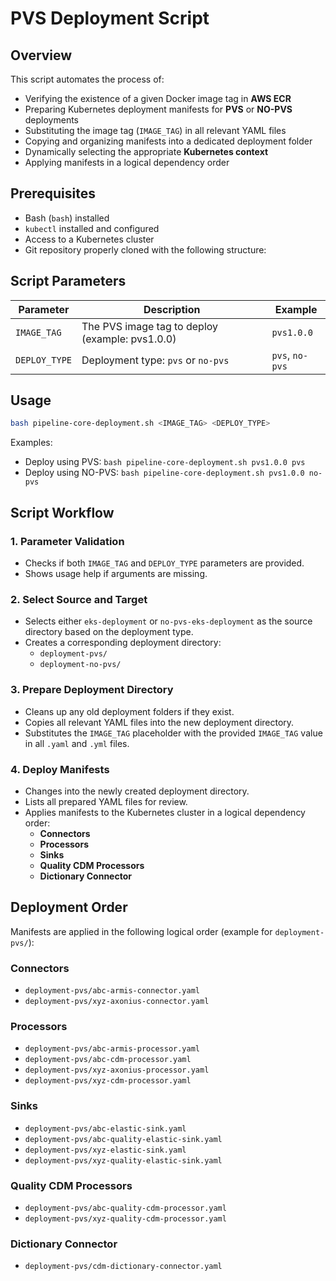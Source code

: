# PVS Deployment Script

## Overview

This script automates the process of:

- Verifying the existence of a given Docker image tag in **AWS ECR**
- Preparing Kubernetes deployment manifests for **PVS** or **NO-PVS** deployments
- Substituting the image tag (`IMAGE_TAG`) in all relevant YAML files
- Copying and organizing manifests into a dedicated deployment folder
- Dynamically selecting the appropriate **Kubernetes context**
- Applying manifests in a logical dependency order

## Prerequisites
- Bash (`bash`) installed
- `kubectl` installed and configured
- Access to a Kubernetes cluster
- Git repository properly cloned with the following structure:

## Script Parameters
| Parameter    | Description                                    | Example                |
|--------------|------------------------------------------------|------------------------|
| `IMAGE_TAG`  | The PVS image tag to deploy (example: pvs1.0.0) | `pvs1.0.0`             |
| `DEPLOY_TYPE`| Deployment type: `pvs` or `no-pvs`              | `pvs`, `no-pvs`        |

## Usage

```bash
bash pipeline-core-deployment.sh <IMAGE_TAG> <DEPLOY_TYPE>
```
Examples: 
- Deploy using PVS: `bash pipeline-core-deployment.sh pvs1.0.0 pvs`
- Deploy using NO-PVS: `bash pipeline-core-deployment.sh pvs1.0.0 no-pvs`

## Script Workflow

### 1. Parameter Validation
- Checks if both `IMAGE_TAG` and `DEPLOY_TYPE` parameters are provided.
- Shows usage help if arguments are missing.

### 2. Select Source and Target
- Selects either `eks-deployment` or `no-pvs-eks-deployment` as the source directory based on the deployment type.
- Creates a corresponding deployment directory:
  - `deployment-pvs/`
  - `deployment-no-pvs/`

### 3. Prepare Deployment Directory
- Cleans up any old deployment folders if they exist.
- Copies all relevant YAML files into the new deployment directory.
- Substitutes the `IMAGE_TAG` placeholder with the provided `IMAGE_TAG` value in all `.yaml` and `.yml` files.

### 4. Deploy Manifests
- Changes into the newly created deployment directory.
- Lists all prepared YAML files for review.
- Applies manifests to the Kubernetes cluster in a logical dependency order:
  - **Connectors**
  - **Processors**
  - **Sinks**
  - **Quality CDM Processors**
  - **Dictionary Connector**

## Deployment Order
Manifests are applied in the following logical order (example for `deployment-pvs/`):

### Connectors
- `deployment-pvs/abc-armis-connector.yaml`
- `deployment-pvs/xyz-axonius-connector.yaml`

### Processors
- `deployment-pvs/abc-armis-processor.yaml`
- `deployment-pvs/abc-cdm-processor.yaml`
- `deployment-pvs/xyz-axonius-processor.yaml`
- `deployment-pvs/xyz-cdm-processor.yaml`

### Sinks
- `deployment-pvs/abc-elastic-sink.yaml`
- `deployment-pvs/abc-quality-elastic-sink.yaml`
- `deployment-pvs/xyz-elastic-sink.yaml`
- `deployment-pvs/xyz-quality-elastic-sink.yaml`

### Quality CDM Processors
- `deployment-pvs/abc-quality-cdm-processor.yaml`
- `deployment-pvs/xyz-quality-cdm-processor.yaml`

### Dictionary Connector
- `deployment-pvs/cdm-dictionary-connector.yaml`